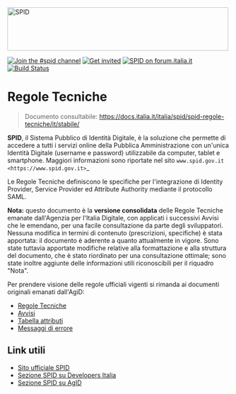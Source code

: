 <img src="https://github.com/italia/spid-graphics/blob/master/spid-logos/spid-logo-b-lb.png" alt="SPID" data-canonical-src="https://github.com/italia/spid-graphics/blob/master/spid-logos/spid-logo-b-lb.png" width="500" height="98" />

[![Join the #spid channel](https://img.shields.io/badge/Slack%20channel-%23spid-blue.svg?logo=slack)](https://developersitalia.slack.com/messages/C73R3UQE8)
[![Get invited](https://slack.developers.italia.it/badge.svg)](https://slack.developers.italia.it/)
[![SPID on forum.italia.it](https://img.shields.io/badge/Forum-SPID-blue.svg)](https://forum.italia.it/c/spid)
[![Build Status](http://docs.italia.it/projects/spid-regole-tecniche/badge/?version=stabile)](https://docs.italia.it/italia/spid/spid-regole-tecniche/it/stabile/index.html)

# Regole Tecniche

> Documento consultabile: https://docs.italia.it/italia/spid/spid-regole-tecniche/it/stabile/

**SPID**, il Sistema Pubblico di Identità Digitale, è la soluzione che permette di accedere a tutti i servizi online della Pubblica Amministrazione con un'unica Identità Digitale (username e password) utilizzabile da computer, tablet e smartphone.
Maggiori informazioni sono riportate nel sito `www.spid.gov.it <https://www.spid.gov.it>`_

Le Regole Tecniche definiscono le specifiche per l'integrazione di Identity Provider, Service Provider ed Attribute Authority mediante il protocollo SAML.

**Nota:** questo documento è la **versione consolidata** delle Regole Tecniche emanate dall'Agenzia per l'Italia Digitale, con applicati i successivi Avvisi che le emendano, per una facile consultazione da parte degli sviluppatori. Nessuna modifica in termini di contenuto (prescrizioni, specifiche) è stata apportata: il documento è aderente a quanto attualmente in vigore. Sono state tuttavia apportate modifiche relative alla formattazione e alla struttura del documento, che è stato riordinato per una consultazione ottimale; sono state inoltre aggiunte delle informazioni utili riconoscibili per il riquadro "Nota".

Per prendere visione delle regole ufficiali vigenti si rimanda ai documenti originali emanati dall'AgiD:

* [Regole Tecniche](https://www.agid.gov.it/sites/default/files/repository_files/circolari/spid-regole_tecniche_v1.pdf)
* [Avvisi](https://www.agid.gov.it/it/piattaforme/spid/avvisi-spid)
* [Tabella attributi](https://www.agid.gov.it/sites/default/files/repository_files/regole_tecniche/tabella_attributi_idp_v1_0.pdf)
* [Messaggi di errore](https://www.agid.gov.it/sites/default/files/repository_files/regole_tecniche/spid-messaggi.pdf)

## Link utili

* [Sito ufficiale SPID](https://www.spid.gov.it/)
* [Sezione SPID su Developers Italia](https://developers.italia.it/it/spid/)
* [Sezione SPID su AgID](https://www.agid.gov.it/it/piattaforme/spid)
